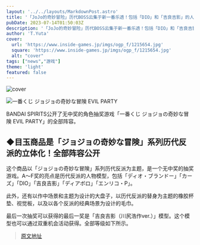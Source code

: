 ```yaml
---
layout: '../../layouts/MarkdownPost.astro'
title: '「JoJo的奇妙冒险」历代BOSS云集于新一番乐透！包括「DIO」和「吉良吉影」的人物模型等，共有32个物品公开'
pubDate: 2023-07-14T01:50:03Z
description: '「JoJo的奇妙冒险」历代BOSS云集于新一番乐透！包括「DIO」和「吉良吉影」的人物模型等，共有32个物品公开'
author: 'T.Yuta'
cover:
  url: 'https://www.inside-games.jp/imgs/ogp_f/1215654.jpg'
  square: 'https://www.inside-games.jp/imgs/ogp_f/1215654.jpg'
  alt: "cover"
tags: ["news","游戏"]
theme: 'light'
featured: false
---
```


![cover](https://www.inside-games.jp/imgs/ogp_f/1215654.jpg)

![一番くじ ジョジョの奇妙な冒険 EVIL PARTY](https://www.inside-games.jp/imgs/zoom/1215654.jpg)

BANDAI SPIRITS公开了无中奖的角色抽奖游戏「一番くじ ジョジョの奇妙な冒険 EVIL PARTY」的全部阵容。

## ◆目玉商品是「ジョジョの奇妙な冒険」系列历代反派的立体化！全部阵容公开

这个商品以「ジョジョの奇妙な冒険」系列历代反派为主题，是一个无中奖的抽奖游戏。A～F奖的亮点是历代反派的人物模型，包括「ディオ・ブランドー」「カーズ」「DIO」「吉良吉影」「ディアボロ」「エンリコ・P」。

此外，还有以作中场景和主题为设计的大盘子，以历代反派的替身为主题的橡胶杯垫、视觉板，以及以各个反派的经典场景为设计的毛巾。

最后一次抽奖可以获得的最后一奖是「吉良吉影（川尻浩作ver.）」模型。这个模型也可以通过双重机会活动获得。全部等级如下所示。

>[原文地址](https://www.inside-games.jp/article/2023/07/14/147187.html)  